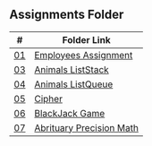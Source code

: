 ## Assignments Folder

|      #      | Folder Link  |
| :---------: | ------------ |
| [01](https://github.com/venetiaqueen/Assignments-2/tree/master/assignments/P01)| [Employees Assignment](https://github.com/venetiaqueen/Assignments-2/tree/master/assignments/P01)                                   |
| [03](https://github.com/venetiaqueen/Assignments-2/tree/master/assignments/homework_03) | [Animals ListStack  ](https://github.com/venetiaqueen/Assignments-2/tree/master/assignments/homework_03) |
| [04](https://github.com/venetiaqueen/Assignments-2/tree/master/assignments/homework_04) | [Animals ListQueue](https://github.com/venetiaqueen/Assignments-2/tree/master/assignments/homework_04)     |
| [05](https://github.com/venetiaqueen/Assignments-2/tree/master/assignments/program_4) | [Cipher ](https://github.com/venetiaqueen/Assignments-2/tree/master/assignments/program_4)              |
| [06](https://github.com/venetiaqueen/Assignments-2/tree/master/assignments/P05) | [BlackJack Game](https://github.com/venetiaqueen/Assignments-2/tree/master/assignments/P05)           |
| [07](https://github.com/venetiaqueen/Assignments-2/tree/master/assignments/program_3) | [Abrituary Precision Math](https://github.com/venetiaqueen/Assignments-2/tree/master/assignments/program_3)                           |

